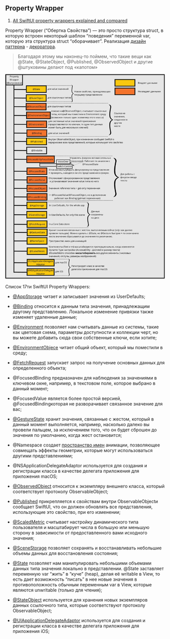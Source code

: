 ## Property Wrapper

1. [All SwiftUI property wrappers explained and compared](https://www.hackingwithswift.com/quick-start/swiftui/all-swiftui-property-wrappers-explained-and-compared)

Property Wrapper (“Обертка Свойства”) — это просто структура struct, в которую встроен некоторый шаблон “поведения” переменной var, которую эта структура struct “оборачивает”. Реализация [дизайн паттерна](/2%20ComputerScience/2.4%20Patterns/2.4.3%20DesignPattern/2.4.3.1%20ListOfDesignPattern.md) - [декоратора](/2%20ComputerScience/2.4%20Patterns/2.4.3%20DesignPattern/2.4.3.4%20Structural/Decorator.md).

> Благодаря этому мы наконец-то поймем, что такие вещи как @State, @StateObject, @Published, @ObservedObject и другие @штуковины делают под «капотом»


![PropertyWrappers](https://raw.githubusercontent.com/eldaroid/pictures/master/iOSWiki/Frameworks/SwiftUI/PropertyWrappers.jpg)

Список 17ти SwiftUI Property Wrappers:

* [@AppStorage](https://www.hackingwithswift.com/quick-start/swiftui/what-is-the-appstorage-property-wrapper) читает и записывает значения из UserDefaults;

* [@Binding](https://www.hackingwithswift.com/quick-start/swiftui/what-is-the-binding-property-wrapper) относится к данным типа значения, принадлежащим другому представлению. Локальное изменение привязки также изменяет удаленные данные;

* [@Environment](https://www.hackingwithswift.com/quick-start/swiftui/what-is-the-environment-property-wrapper) позволяет нам считывать данные из системы, такие как цветовая схема, параметры доступности и коллекции черт, но вы можете добавить сюда свои собственные ключи, если хотите;

* [@EnvironmentObjecе](https://www.hackingwithswift.com/quick-start/swiftui/what-is-the-environmentobject-property-wrapper) читает общий объект, который мы поместили в среду;

* [@FetchRequest](https://www.hackingwithswift.com/quick-start/swiftui/what-is-the-fetchrequest-property-wrapper) запускает запрос на получение основных данных для определенного объекта;

* @FocusedBinding предназначен для наблюдения за значениями в ключевом окне, например, в текстовом поле, которое выбрано в данный момент;

* @FocusedValue является более простой версией, @FocusedBindingкоторая не разворачивает связанное значение для вас;

* [@GestureState](https://www.hackingwithswift.com/quick-start/swiftui/what-is-the-gesturestate-property-wrapper) хранит значения, связанные с жестом, который в данный момент выполняется, например, насколько далеко вы провели пальцем, за исключением того, что он будет сброшен до значения по умолчанию, когда жест остановится;

* @Namespace создает [пространство имен](/5%20Swift/5.2%20Glossary.md#:~:text=Namespace) анимации, позволяющее совмещать эффекты геометрии, которые могут использоваться другими представлениями;

* @NSApplicationDelegateAdaptor используется для создания и регистрации класса в качестве делегата приложения для приложения macOS;

* [@ObservedObject](https://www.hackingwithswift.com/quick-start/swiftui/what-is-the-observedobject-property-wrapper) относится к экземпляру внешнего класса, который соответствует протоколу ObservableObject;

* [@Published](https://www.hackingwithswift.com/quick-start/swiftui/what-is-the-published-property-wrapper) прикрепляется к свойствам внутри ObservableObjectи сообщает SwiftUI, что он должен обновлять все представления, использующие это свойство, при его изменении;

* [@ScaledMetric](https://www.hackingwithswift.com/quick-start/swiftui/what-is-the-scaledmetric-property-wrapper) считывает настройку динамического типа пользователя и масштабирует числа в большую или меньшую сторону в зависимости от предоставленного вами исходного значения;

* [@SceneStorage](https://www.hackingwithswift.com/quick-start/swiftui/what-is-the-scenestorage-property-wrapper) позволяет сохранять и восстанавливать небольшие объемы данных для восстановления состояния;

* [@State](./State.md) позволяет нам манипулировать небольшими объемами данных типа значения локально в представлении. @State заставляет переменную var “жить” в “куче” (heap), делая её writable в View, то есть дает возможность “писать” в нее новые значения в противоположность обычным переменным var в View, которые являются unwritable (только для чтения);

* [@StateObject](https://www.hackingwithswift.com/quick-start/swiftui/what-is-the-stateobject-property-wrapper) используется для хранения новых экземпляров данных ссылочного типа, которые соответствуют протоколу ObservableObject;

* [@UIApplicationDelegateAdaptor](https://www.hackingwithswift.com/quick-start/swiftui/what-is-the-uiapplicationdelegateadaptor-property-wrapper) используется для создания и регистрации класса в качестве делегата приложения для приложения iOS;

